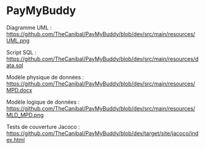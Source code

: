 # PayMyBuddy

Diagramme UML : https://github.com/TheCanibal/PayMyBuddy/blob/dev/src/main/resources/UML.png

Script SQL : https://github.com/TheCanibal/PayMyBuddy/blob/dev/src/main/resources/data.sql

Modèle physique de données : https://github.com/TheCanibal/PayMyBuddy/blob/dev/src/main/resources/MPD.docx

Modèle logique de données : https://github.com/TheCanibal/PayMyBuddy/blob/dev/src/main/resources/MLD_MPD.png

Tests de couverture Jacoco : https://github.com/TheCanibal/PayMyBuddy/blob/dev/target/site/jacoco/index.html
